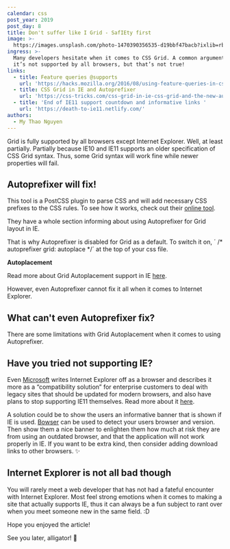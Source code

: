 ```yaml
---
calendar: css
post_year: 2019
post_day: 8
title: Don't suffer like I Grid - SafIEty first
image: >-
  https://images.unsplash.com/photo-1470390356535-d19bbf47bacb?ixlib=rb-1.2.1&ixid=eyJhcHBfaWQiOjEyMDd9&auto=format&fit=crop&w=2100&q=80
ingress: >-
  Many developers hesitate when it comes to CSS Grid. A common argument is that
  it’s not supported by all browsers, but that’s not true!
links:
  - title: Feature queries @supports
    url: 'https://hacks.mozilla.org/2016/08/using-feature-queries-in-css/ '
  - title: CSS Grid in IE and Autoprefixer
    url: 'https://css-tricks.com/css-grid-in-ie-css-grid-and-the-new-autoprefixer/ '
  - title: 'End of IE11 support countdown and informative links '
    url: 'https://death-to-ie11.netlify.com/'
authors:
  - My Thao Nguyen
---
```

Grid is fully supported by all browsers except Internet Explorer.  Well, at least partially. Partially because IE10 and IE11 supports an older specification of CSS Grid syntax. Thus, some Grid syntax will work fine while newer properties will fail.

## Autoprefixer will fix! 

This tool is a PostCSS plugin to parse CSS and will add necessary CSS prefixes to the CSS rules. To see how it works, check out their [online tool](https://autoprefixer.github.io/).

They have a whole section informing about using Autoprefixer for Grid layout in IE. 

That is why Autoprefixer is disabled for Grid as a default. To switch it on, ´ /\* autoprefixer grid: autoplace \*/´ at the top of your css file. 

**Autoplacement**

Read more about Grid Autoplacement support in IE [here](https://github.com/postcss/autoprefixer#grid-autoplacement-support-in-ie).

However, even Autoprefixer cannot fix it all when it comes to Internet Explorer. 

## What can't even Autoprefixer fix?

There are some limitations with Grid Autoplacement when it comes to using Autoprefixer. 

## Have you tried not supporting IE? 

Even [Microsoft](https://techcommunity.microsoft.com/t5/Windows-IT-Pro-Blog/The-perils-of-using-Internet-Explorer-as-your-default-browser/ba-p/331732) writes Internet Explorer off as a browser and describes it more as a “compatibility solution”  for enterprise customers to deal with legacy sites that should be updated for modern browsers, and also have plans to stop supporting IE11 themselves. Read more about it [here](https://www.microsoft.com/en-ca/windowsforbusiness/end-of-ie-support).  

A solution could be to show the users an informative banner that is shown if IE is used. [Bowser](https://github.com/lancedikson/bowser) can be used to detect your users browser and version. Then show them a nice banner to enlighten them how much at risk they are from using an outdated browser, and that the application will not work properly in IE. If you want to be extra kind, then consider adding download links to other browsers. ✨

## Internet Explorer is not all bad though 

You will rarely meet a web developer that has not had a fateful encounter with Internet Explorer. Most feel strong emotions when it comes to making a site that actually supports IE, thus it can always be a fun subject to rant over when you meet someone new in the same field. :D 

Hope you enjoyed the article! 

See you later, alligator! 🐊
